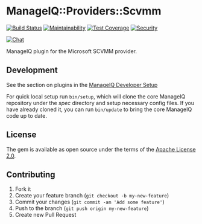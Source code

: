 # ManageIQ::Providers::Scvmm

[![Build Status](https://travis-ci.com/ManageIQ/manageiq-providers-scvmm.svg?branch=kasparov)](https://travis-ci.com/ManageIQ/manageiq-providers-scvmm)
[![Maintainability](https://api.codeclimate.com/v1/badges/136e2b647b3c7218d288/maintainability)](https://codeclimate.com/github/ManageIQ/manageiq-providers-scvmm/maintainability)
[![Test Coverage](https://api.codeclimate.com/v1/badges/136e2b647b3c7218d288/test_coverage)](https://codeclimate.com/github/ManageIQ/manageiq-providers-scvmm/test_coverage)
[![Security](https://hakiri.io/github/ManageIQ/manageiq-providers-scvmm/kasparov.svg)](https://hakiri.io/github/ManageIQ/manageiq-providers-scvmm/kasparov)

[![Chat](https://badges.gitter.im/Join%20Chat.svg)](https://gitter.im/ManageIQ/manageiq-providers-scvmm?utm_source=badge&utm_medium=badge&utm_campaign=pr-badge&utm_content=badge)

ManageIQ plugin for the Microsoft SCVMM provider.

## Development

See the section on plugins in the [ManageIQ Developer Setup](http://manageiq.org/docs/guides/developer_setup/plugins)

For quick local setup run `bin/setup`, which will clone the core ManageIQ repository under the *spec* directory and setup necessary config files. If you have already cloned it, you can run `bin/update` to bring the core ManageIQ code up to date.

## License

The gem is available as open source under the terms of the [Apache License 2.0](http://www.apache.org/licenses/LICENSE-2.0).

## Contributing

1. Fork it
2. Create your feature branch (`git checkout -b my-new-feature`)
3. Commit your changes (`git commit -am 'Add some feature'`)
4. Push to the branch (`git push origin my-new-feature`)
5. Create new Pull Request
